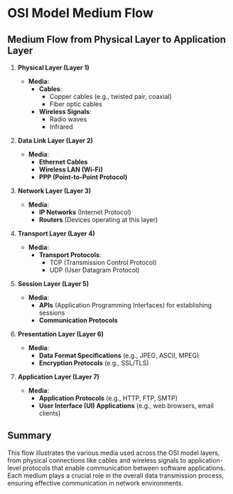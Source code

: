 # OSI Model Medium Flow

## Medium Flow from Physical Layer to Application Layer

1. **Physical Layer (Layer 1)**
   - **Media**:
     - **Cables**:
       - Copper cables (e.g., twisted pair, coaxial)
       - Fiber optic cables
     - **Wireless Signals**:
       - Radio waves
       - Infrared

2. **Data Link Layer (Layer 2)**
   - **Media**:
     - **Ethernet Cables**
     - **Wireless LAN (Wi-Fi)**
     - **PPP (Point-to-Point Protocol)**

3. **Network Layer (Layer 3)**
   - **Media**:
     - **IP Networks** (Internet Protocol)
     - **Routers** (Devices operating at this layer)

4. **Transport Layer (Layer 4)**
   - **Media**:
     - **Transport Protocols**:
       - TCP (Transmission Control Protocol)
       - UDP (User Datagram Protocol)

5. **Session Layer (Layer 5)**
   - **Media**:
     - **APIs** (Application Programming Interfaces) for establishing sessions
     - **Communication Protocols**

6. **Presentation Layer (Layer 6)**
   - **Media**:
     - **Data Format Specifications** (e.g., JPEG, ASCII, MPEG)
     - **Encryption Protocols** (e.g., SSL/TLS)

7. **Application Layer (Layer 7)**
   - **Media**:
     - **Application Protocols** (e.g., HTTP, FTP, SMTP)
     - **User Interface (UI) Applications** (e.g., web browsers, email clients)

## Summary

This flow illustrates the various media used across the OSI model layers, from physical connections like cables and wireless signals to application-level protocols that enable communication between software applications. Each medium plays a crucial role in the overall data transmission process, ensuring effective communication in network environments.